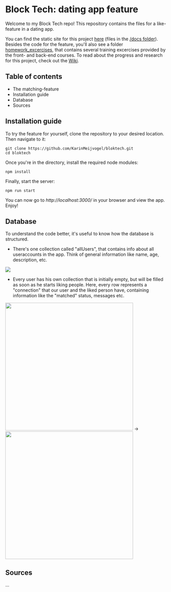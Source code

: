 # Block Tech: dating app feature
Welcome to my Block Tech repo! This repository contains the files for a like-feature in a dating app.

You can find the static site for this project [here](https://karinmeijvogel.github.io/bloktech/) (files in the [/docs folder](https://github.com/KarinMeijvogel/bloktech/tree/master/docs)). Besides the code for the feature, you'll also see a folder [homework_excercises](https://github.com/KarinMeijvogel/bloktech/tree/master/homework_excercises/frontend), that contains several training excercises provided by the front- and back-end courses. To read about the progress and research for this project, check out the [Wiki](https://github.com/KarinMeijvogel/bloktech/wiki).

## Table of contents
* The matching-feature
* Installation guide
* Database
* Sources

## Installation guide
To try the feature for yourself, clone the repository to your desired location. Then navigate to it:

```
git clone https://github.com/KarinMeijvogel/bloktech.git
cd bloktech
```

Once you're in the directory, install the required node modules:

```
npm install
```

Finally, start the server:
```
npm run start
```

You can now go to _http://localhost:3000/_ in your browser and view the app. Enjoy!

## Database
To understand the code better, it's useful to know how the database is structured. 
* There's one collection called "allUsers", that contains info about all useraccounts in the app. Think of general information like name, age, description, etc.

<img src="https://i.imgur.com/AOXmrO4.png">

* Every user has his own collection that is initially empty, but will be filled as soon as he starts liking people. Here, every row represents a "connection" that our user and the liked person have, containing information like the "matched" status, messages etc.

<img src="https://i.imgur.com/1i2TOIH.png" width="400">  ->  <img src="https://i.imgur.com/W5yw24c.png" width="400">

## Sources
...
